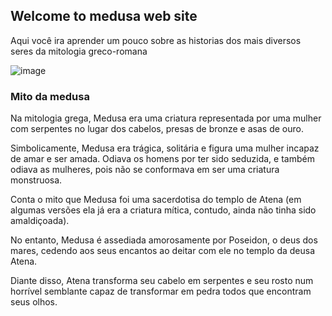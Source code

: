 ## Welcome to medusa web site
 Aqui você ira aprender um pouco sobre as historias dos mais diversos seres da mitologia greco-romana

![image](https://user-images.githubusercontent.com/80279653/114284787-b1f62500-9a28-11eb-87f5-3c8e143c41cc.png)


### Mito da medusa

Na mitologia grega, Medusa era uma criatura representada por uma mulher com serpentes no lugar dos cabelos, presas de bronze e asas de ouro.  

Simbolicamente, Medusa era trágica, solitária e figura uma mulher incapaz de amar e ser amada. Odiava os homens por ter sido seduzida, e também odiava as mulheres, pois não se conformava em ser uma criatura monstruosa.

Conta o mito que Medusa foi uma sacerdotisa do templo de Atena (em algumas versões ela já era a criatura mítica, contudo, ainda não tinha sido amaldiçoada).

No entanto, Medusa é assediada amorosamente por Poseidon, o deus dos mares, cedendo aos seus encantos ao deitar com ele no templo da deusa Atena.

Diante disso, Atena transforma seu cabelo em serpentes e seu rosto num horrível semblante  capaz de transformar em pedra todos que encontram seus olhos.
